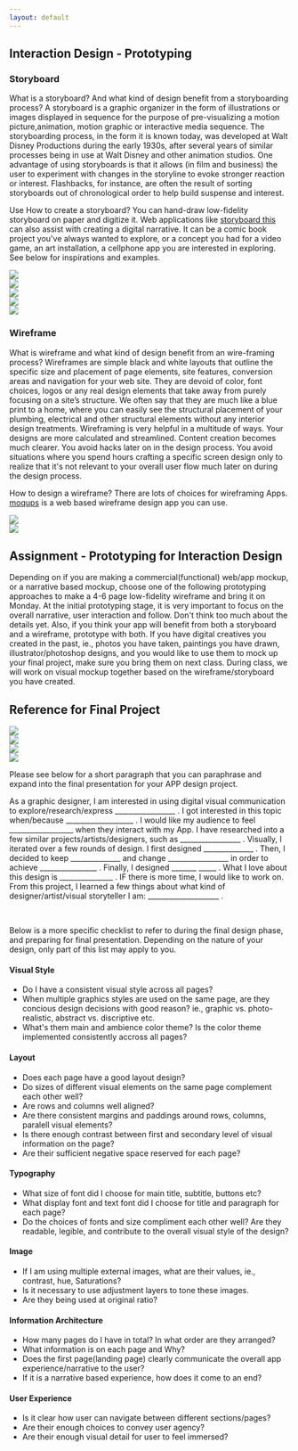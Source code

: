 ```yaml
---
layout: default 
---
```


## Interaction Design - Prototyping

### Storyboard

What is a storyboard? And what kind of design benefit from a storyboarding process? 
A storyboard is a graphic organizer in the form of illustrations or images displayed in sequence for the purpose of pre-visualizing a motion picture,animation, motion graphic or interactive media sequence. The storyboarding process, in the form it is known today, was developed at Walt Disney Productions during the early 1930s, after several years of similar processes being in use at Walt Disney and other animation studios. One advantage of using storyboards is that it allows (in film and business) the user to experiment with changes in the storyline to evoke stronger reaction or interest. Flashbacks, for instance, are often the result of sorting storyboards out of chronological order to help build suspense and interest.


Use How to create a storyboard? You can hand-draw low-fidelity storyboard on paper and digitize it. Web applications like [storyboard this](https://www.storyboardthat.com/storyboard-creator) can also assist with creating a digital narrative. It can be a comic book project you've always wanted to explore, or a concept you had for a video game, an art installation, a cellphone app you are interested in exploring. See below for inspirations and examples.

<div class="row">
    <div class="col-lg-6">
        <img src="{{ '/img/week12/storyboard1.jpg' | prepend: site.baseurl }}" class="img-responsive">
    </div>
    <div class="col-lg-6">
        <img src="{{ '/img/week12/storyboard2.jpg' | prepend: site.baseurl }}" class="img-responsive">
    </div>
</div>
<div class="row">
    <div class="col-lg-6">
        <img src="{{ '/img/week12/storyboard3.jpg' | prepend: site.baseurl }}" class="img-responsive">
    </div>
    <div class="col-lg-6">
        <img src="{{ '/img/week12/storyboard4.jpg' | prepend: site.baseurl }}" class="img-responsive">
    </div>
</div>
<div class="row">
    <div class="col-lg-6">
        <img src="{{ '/img/week12/storyboard5.jpg' | prepend: site.baseurl }}" class="img-responsive">
    </div>
</div>




### Wireframe
What is wireframe and what kind of design benefit from an wire-framing process? Wireframes are simple black and white layouts that outline the specific size and placement of page elements, site features, conversion areas and navigation for your web site. They are devoid of color, font choices, logos or any real design elements that take away from purely focusing on a site’s structure. We often say that they are much like a blue print to a home, where you can easily see the structural placement of your plumbing, electrical and other structural elements without any interior design treatments. Wireframing is very helpful in a multitude of ways. Your designs are more calculated and streamlined. Content creation becomes much clearer. You avoid hacks later on in the design process. You avoid situations where you spend hours crafting a specific screen design only to realize that it's not relevant to your overall user flow much later on during the design process.

How to design a wireframe? There are lots of choices for wireframing Apps. [moqups](https://moqups.com/) is a web based wireframe design app you can use.

<div class="row">
            <div class="col-lg-6">
                <img src="{{ '/img/week16/wireframe1.png' | prepend: site.baseurl }}" class="img-responsive">
            </div>
            <div class="col-lg-6">
                <img src="{{ '/img/week16/wireframe2.jpg' | prepend: site.baseurl }}" class="img-responsive">
            </div>
</div>


## Assignment - Prototyping for Interaction Design
Depending on if you are making a commercial(functional) web/app mockup, or a narrative based mockup, choose one of the following prototyping approaches to make a 4-6 page low-fidelity wireframe and bring it on Monday. At the initial prototyping stage, it is very important to focus on the overall narrative, user interaction and follow. Don't think too much about the details yet.  Also, if you think your app will benefit from both a storyboard and a wireframe, prototype with both. If you have digital creatives you created in the past, ie., photos you have taken, paintings you have drawn, illustrator/photoshop designs, and you would like to use them to mock up your final project, make sure you bring them on next class. During class, we will work on visual mockup together based on the wireframe/storyboard you have created.


## Reference for Final Project
<div class="row">
            <div class="col-lg-8">
                <img src="{{ '/img/week16/finalproject-mobileapp1.jpeg' | prepend: site.baseurl }}" class="img-responsive">
            </div>
            <div class="col-lg-8">
                <img src="{{ '/img/week16/finalproject-mobileapp2.jpeg' | prepend: site.baseurl }}" class="img-responsive">
            </div>
        <div class="col-lg-8">
                <img src="{{ '/img/week16/finalproject-mobileapp3.jpeg' | prepend: site.baseurl }}" class="img-responsive">
            </div>
        <div class="col-lg-8">
                <img src="{{ '/img/week16/finalproject-mobileapp4.jpeg' | prepend: site.baseurl }}" class="img-responsive">
            </div>
</div>


Please see below for a short paragraph that you can paraphrase and expand into the final presentation for your APP design project.
  
<p>As a graphic designer, I am interested in using digital visual communication to explore/research/express _________________ . I got interested in this topic when/because ___________________ . I would like my audience to feel __________________ when they interact with my App. I have researched into a few similar projects/artists/designers, such as _________________ . Visually, I iterated over a few rounds of design. I first designed ______________ . Then, I decided to keep ______________ and change _________________ in order to achieve ________________ . Finally, I designed _______    _____ . What I love about this design is _______________ . IF there is more time, I would like to work on. From this project, I learned a few things about what kind of designer/artist/visual storyteller I am: ____________________ .
</p>

<br>
    
Below is a more specific checklist to refer to during the final design phase, and preparing for final presentation. Depending on the nature of your design, only part of this list may apply to you.
    
#### Visual Style
 
* Do I have a consistent visual style across all pages?
* When multiple graphics styles are used on the same page, are they concious design decisions with good reason? ie., graphic vs. photo-realistic, abstract vs. discriptive etc.
* What's them main and ambience color theme? Is the color theme implemented consistently accross all pages?

#### Layout

* Does each page have a good layout design?
* Do sizes of different visual elements on the same page complement each other well?
* Are rows and columns well aligned?
* Are there consistent margins and paddings around rows, columns, paralell visual elements?
* Is there enough contrast between first and secondary level of visual information on the page?
* Are their sufficient negative space reserved for each page?
    
#### Typography

* What size of font did I choose for main title, subtitle, buttons etc?
* What display font and text font did I choose for title and paragraph for each page?
* Do the choices of fonts and size compliment each other well? Are they readable, legible, and contribute to the overall visual style of the design?

    
#### Image

* If I am using multiple external images, what are their values, ie., contrast, hue, Saturations?
* Is it necessary to use adjustment layers to tone these images.
* Are they being used at original ratio?

    
#### Information Architecture

* How many pages do I have in total? In what order are they arranged?
* What information is on each page and Why?
* Does the first page(landing page) clearly communicate the overall app experience/narrative to the user?
* If it is a narrative based experience, how does it come to an end?

#### User Experience

* Is it clear how user can navigate between different sections/pages? 
* Are their enough choices to convey user agency?
* Are their enough visual detail for user to feel immersed? 
        
